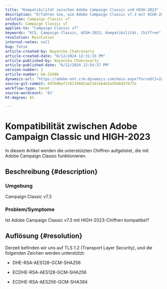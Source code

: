 ```yaml
---
title: "Kompatibilität zwischen Adobe Campaign Classic und HIGH-2023"
description: "Erfahren Sie, wie Adobe Campaign Classic v7.3 mit HIGH-2023-Chiffren funktioniert."
solution: Campaign Classic v7
product: Campaign Classic v7
applies-to: "Campaign Classic v7"
keywords: "KCS, Campaign Classic, HIGH-2023, Kompatibilität, Chiffren"
resolution: Resolution
internal-notes: null
bug: false
article-created-by: Nayanika Chakravarty
article-created-date: "6/12/2024 12:31:33 PM"
article-published-by: Nayanika Chakravarty
article-published-date: "6/12/2024 12:54:37 PM"
version-number: 2
article-number: KA-22496
dynamics-url: "https://adobe-ent.crm.dynamics.com/main.aspx?forceUCI=1&pagetype=entityrecord&etn=knowledgearticle&id=2cf212b2-b728-ef11-840b-6045bd0065b6"
source-git-commit: 497606ef1762340d2ab2161eb4d3a55b0d57677e
workflow-type: tm+mt
source-wordcount: '82'
ht-degree: 6%

---
```


# Kompatibilität zwischen Adobe Campaign Classic und HIGH-2023


In diesem Artikel werden die unterstützten Chiffren aufgelistet, die mit Adobe Campaign Classic funktionieren.

## Beschreibung {#description}


### <b>Umgebung</b>

Campaign Classic v7.3

### <b>Problem/Symptome</b>

Ist Adobe Campaign Classic v7.3 mit HIGH-2023-Chiffren kompatibel?


## Auflösung {#resolution}


Derzeit befinden wir uns auf TLS 1.2 (Transport Layer Security), und die folgenden Zeichen werden unterstützt:

- DHE-RSA-AES128-GCM-SHA256


- ECDHE-RSA-AES128-GCM-SHA256


- ECDHE-RSA-AES256-GCM-SHA384





